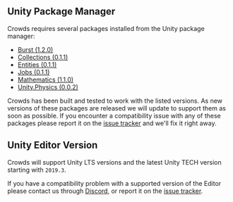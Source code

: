 ## Unity Package Manager

Crowds requires several packages installed from the Unity package manager:

 - [Burst (1.2.0)](https://docs.unity3d.com/Packages/com.unity.burst@latest/)
 - [Collections (0.1.1)](https://docs.unity3d.com/Packages/com.unity.collections@latest/)
 - [Entities (0.1.1)](https://docs.unity3d.com/Packages/com.unity.entities@latest/)
 - [Jobs (0.1.1)](https://docs.unity3d.com/Packages/com.unity.jobs@latest/)
 - [Mathematics (1.1.0)](https://docs.unity3d.com/Packages/com.unity.mathematics@latest/)
 - [Unity.Physics (0.0.2)](https://docs.unity3d.com/Packages/com.unity.physics@latest/)

Crowds has been built and tested to work with the listed versions. As new versions of these packages are released we will update to support them as soon as possible. If you encounter a compatibility issue with any of these packages please report it on the [issue tracker](https://github.com/Placeholder-Software/Crowds/issues) and we'll fix it right away.

## Unity Editor Version

Crowds will support Unity LTS versions and the latest Unity TECH version starting with `2019.3`.

If you have a compatibility problem with a supported version of the Editor please contact us through [Discord](https://placeholder.software/discord), or report it on the [issue tracker](https://github.com/Placeholder-Software/Crowds/issues).